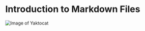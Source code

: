 # Introduction to Markdown Files
![Image of Yaktocat](https://octodex.github.com/images/yaktocat.png)
